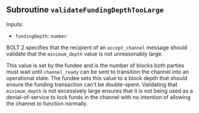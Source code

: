 ## Subroutine `validateFundingDepthTooLarge`

Inputs:

-   `fundingDepth`: `number`

BOLT 2 specifies that the recipient of an `accept_channel` message should validate that the `minimum_depth` value is not unreasonably large.

This value is set by the fundee and is the number of blocks both parties must wait until `channel_ready` can be sent to transition the channel into an operational state. The fundee sets this value to a block depth that should ensure the funding transaction can't be double-spent. Validating that `minimum_depth` is not excessively large ensures that it is not being used as a denial-of-service to lock funds in the channel with no intention of allowing the channel to function normally.

